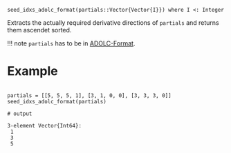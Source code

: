 ```
seed_idxs_adolc_format(partials::Vector{Vector{I}}) where I <: Integer
```

Extracts the actually required derivative directions of `partials` and returns them  ascendet sorted. 

!!! note
    `partials` has to be in [ADOLC-Format](@ref).


# Example

```jldoctest

partials = [[5, 5, 5, 1], [3, 1, 0, 0], [3, 3, 3, 0]]
seed_idxs_adolc_format(partials)

# output

3-element Vector{Int64}:
 1
 3
 5
```
